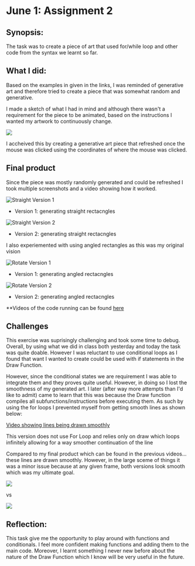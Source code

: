 # June 1: Assignment 2

## Synopsis:

The task was to create a piece of art that used for/while loop and other code from the syntax we learnt so far. 

## What I did:
Based on the examples in given in the links, I was reminded of generative art and therefore tried to create a piece that was somewhat random and generative.

I made a sketch of what I had in mind and although there wasn't a requirement for the piece to be animated, based on the instructions I wanted my artwork to continuously change.

![](sketch.jpg)

I accheived this by creating a generative art piece that refreshed once the mouse was clicked using the coordinates of where the mouse was clicked.

## Final product

Since the piece was mostly randomly generated and could be refreshed I took multiple screenshots and a video showing how it worked.

![Straight Version 1](straight1.png)

- Version 1: generating straight rectacngles

![Straight Version 2](straight2.png)

- Version 2: generating straight rectacngles

I also experiemented with using angled rectangles as this was my original vision

![Rotate Version 1](rotate1.png)

- Version 1: generating angled rectacngles

![Rotate Version 2](rotate2.png)

- Version 2: generating angled rectacngles

**Videos of the code running can be found [here](https://www.youtube.com/watch?v=X4MiB5ymh3E&list=PLby9sGn7NkDsMAqRDQlPR8eJAiMGtrFSW)

## Challenges

This exercise was suprisingly challenging and took some time to debug. Overall, by using what we did in class both yesterday and today the task was quite doable. However I was reluctant to use conditional loops as I found that want I wanted to create could be used with if statements in the Draw Function. 

However, since the conditional states we are requirement I was able to integrate them and they proves quite useful. However, in doing so I lost the smoothness of my generated art. I later (after way more attempts than I'd like to admit) came to learn that this was because the Draw function compiles all subfunctions/instructions before executing them. As such by using the for loops I prevented myself from getting smooth lines as shown below:

[Video showing lines being drawn smoothly](https://youtu.be/S19czpiJNQc)

This version does not use For Loop and relies only on draw which loops infinitely allowing for a way smoother continuation of the line

Compared to my final product which can be found in the previous videos... these lines are drawn smoothly. However, in the large sceme of things it was a minor issue because at any given frame, both versions look smooth which was my ultimate goal.

![](curve1.png)

vs

![](rotate1.png)

## Reflection:

This task give me the opportunity to play around with functions and conditionals. I feel more confident making functions and adding them to the main code. Moreover, I learnt something I never new before about the nature of the Draw Function which I know will be very useful in the future. 



